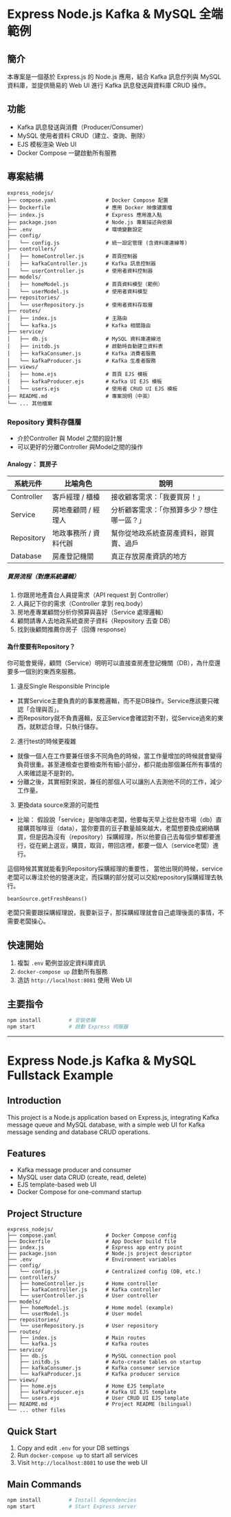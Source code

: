 # Express Node.js Kafka & MySQL 全端範例

## 簡介
本專案是一個基於 Express.js 的 Node.js 應用，結合 Kafka 訊息佇列與 MySQL 資料庫，並提供簡易的 Web UI 進行 Kafka 訊息發送與資料庫 CRUD 操作。

## 功能
- Kafka 訊息發送與消費（Producer/Consumer）
- MySQL 使用者資料 CRUD（建立、查詢、刪除）
- EJS 模板渲染 Web UI
- Docker Compose 一鍵啟動所有服務

## 專案結構
```
express_nodejs/
├── compose.yaml                # Docker Compose 配置
├── Dockerfile                  # 應用 Docker 映像建置檔
├── index.js                    # Express 應用進入點
├── package.json                # Node.js 專案描述與依賴
├── .env                        # 環境變數設定
├── config/
│   └── config.js               # 統一設定管理 (含資料庫連線等)
├── controllers/
│   ├── homeController.js       # 首頁控制器
│   ├── kafkaController.js      # Kafka 訊息控制器
│   └── userController.js       # 使用者資料控制器
├── models/
│   ├── homeModel.js            # 首頁資料模型（範例）
│   └── userModel.js            # 使用者資料模型
├── repositories/
│   └── userRepository.js       # 使用者資料存取層
├── routes/
│   ├── index.js                # 主路由
│   └── kafka.js                # Kafka 相關路由
├── service/
│   ├── db.js                   # MySQL 資料庫連線池
│   ├── initdb.js               # 啟動時自動建立資料表
│   ├── kafkaConsumer.js        # Kafka 消費者服務
│   └── kafkaProducer.js        # Kafka 生產者服務
├── views/
│   ├── home.ejs                # 首頁 EJS 模板
│   ├── kafkaProducer.ejs       # Kafka UI EJS 模板
│   └── users.ejs               # 使用者 CRUD UI EJS 模板
├── README.md                   # 專案說明（中英）
└── ... 其他檔案
```

### Repository 資料存儲層

- 介於Controller 與 Model 之間的設計層
- 可以更好的分離Controller 與Model之間的操作

#### Analogy： 買房子

| 系統元件         | 比喻角色         | 說明                    |
| ------------ | ------------ | --------------------- |
| Controller   | 客戶經理 / 櫃檯    | 接收顧客需求：「我要買房！」        |
| Service      | 房地產顧問 / 經理人  | 分析顧客需求：「你預算多少？想住哪一區？」 |
| Repository | 地政事務所 / 資料代辦 | 幫你從地政系統查房產資料，辦買賣、過戶   |
| Database     | 房產登記機關       | 真正存放房產資訊的地方           |

##### 買房流程（對應系統邏輯）
1. 你跟房地產貴台人員提需求（API request 到 Controller）
2. 人員記下你的需求（Controller 拿到 req.body）
3. 房地產專業顧問分析你預算與喜好（Service 處理邏輯）
4. 顧問請專人去地政系統查房子資料（Repository 去查 DB）
5. 找到後顧問推薦你房子（回傳 response）

#### 為什麼要有Repository？
你可能會覺得，顧問（Service）明明可以直接查房產登記機關（DB），為什麼還要多一個別的東西來服務。
1. 違反Single Responsible Principle
- 其實Service主要負責的的事業務邏輯，而不是DB操作。Service應該要只確認「合理與否」。
- 而Repository就不負責邏輯，反正Service會確認對不對，從Service過來的東西，就默認合理，只執行儲存。

2. 進行test的時候更複雜
- 就像一個人在工作要兼任很多不同角色的時候，當工作量增加的時候就會變得負荷很重。甚至連檢查也要檢查所有細小部分，都只能由那個兼任所有事情的人來確認是不是對的。
- 分離之後，其實相對來說，兼任的那個人可以讓別人去測他不同的工作，減少工作量。

3. 更換data source來源的可能性
- 比喻：
假設說「service」是咖啡店老闆，他要每天早上從批發市場（db）直接購買咖啡豆（data），當你要買的豆子數量越來越大，老闆想要換成網絡購買，但是因為沒有（repository）採購經理，所以他要自己去每個步驟都要進行，從在網上選豆，購買，取貨，帶回店裡，都要一個人（service老闆）進行。

這個時候其實就能看到Repository採購經理的重要性，
當他出現的時候，service老闆可以專注於他的營運決定，而採購的部分就可以交給repository採購經理去執行。

```
beanSource.getFreshBeans()
```
老闆只需要跟採購經理說，我要新豆子，那採購經理就會自己處理後面的事情，不需要老闆操心。


## 快速開始
1. 複製 `.env` 範例並設定資料庫資訊
2. `docker-compose up` 啟動所有服務
3. 造訪 `http://localhost:8081` 使用 Web UI

## 主要指令
```sh
npm install         # 安裝依賴
npm start           # 啟動 Express 伺服器
```

---

# Express Node.js Kafka & MySQL Fullstack Example

## Introduction
This project is a Node.js application based on Express.js, integrating Kafka message queue and MySQL database, with a simple web UI for Kafka message sending and database CRUD operations.

## Features
- Kafka message producer and consumer
- MySQL user data CRUD (create, read, delete)
- EJS template-based web UI
- Docker Compose for one-command startup

## Project Structure
```
express_nodejs/
├── compose.yaml                # Docker Compose config
├── Dockerfile                  # App Docker build file
├── index.js                    # Express app entry point
├── package.json                # Node.js project descriptor
├── .env                        # Environment variables
├── config/
│   └── config.js               # Centralized config (DB, etc.)
├── controllers/
│   ├── homeController.js       # Home controller
│   ├── kafkaController.js      # Kafka controller
│   └── userController.js       # User controller
├── models/
│   ├── homeModel.js            # Home model (example)
│   └── userModel.js            # User model
├── repositories/
│   └── userRepository.js       # User repository
├── routes/
│   ├── index.js                # Main routes
│   └── kafka.js                # Kafka routes
├── service/
│   ├── db.js                   # MySQL connection pool
│   ├── initdb.js               # Auto-create tables on startup
│   ├── kafkaConsumer.js        # Kafka consumer service
│   └── kafkaProducer.js        # Kafka producer service
├── views/
│   ├── home.ejs                # Home EJS template
│   ├── kafkaProducer.ejs       # Kafka UI EJS template
│   └── users.ejs               # User CRUD UI EJS template
├── README.md                   # Project README (bilingual)
└── ... other files
```

## Quick Start
1. Copy and edit `.env` for your DB settings
2. Run `docker-compose up` to start all services
3. Visit `http://localhost:8081` to use the web UI

## Main Commands
```sh
npm install         # Install dependencies
npm start           # Start Express server
```
